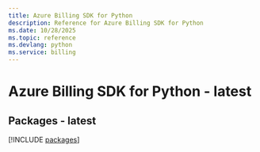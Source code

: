 ```yaml
---
title: Azure Billing SDK for Python
description: Reference for Azure Billing SDK for Python
ms.date: 10/28/2025
ms.topic: reference
ms.devlang: python
ms.service: billing
---
```

# Azure Billing SDK for Python - latest
## Packages - latest
[!INCLUDE [packages](billing-index.md)]